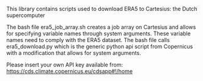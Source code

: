 This library contains scripts used to download ERA5 to Cartesius: the Dutch supercomputer

The bash file era5_job_array.sh creates a job array on Cartesius and allows for specifying variable names through system arguments. These variable names need to comply with the ERA5 dataset. The bash file calls era5_download.py which is the generic python api script from Copernicus with a modification that allows for system arguments.

Please insert your own API key available from: https://cds.climate.copernicus.eu/cdsapp#!/home
